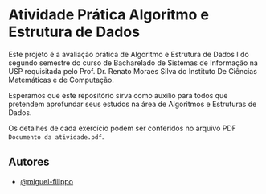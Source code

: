 
# Atividade Prática Algoritmo e Estrutura de Dados

Este projeto é a avaliação prática de Algoritmo e Estrutura de Dados I do segundo semestre do curso de Bacharelado de Sistemas de Informação na USP requisitada pelo Prof. Dr. Renato Moraes Silva do Instituto De Ciências Matemáticas e de Computação.

Esperamos que este repositório sirva como auxilio para todos que pretendem aprofundar seus estudos na área de Algoritmos e Estruturas de Dados.

Os detalhes de cada exercício podem ser conferidos no arquivo PDF ```Documento da atividade.pdf```.




## Autores

- [@miguel-filippo](https://www.github.com/miguel-filippo)

